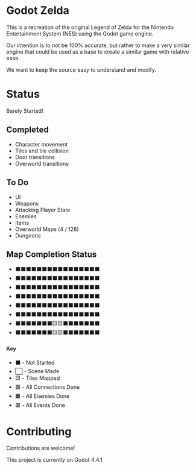 # Godot Zelda

This is a recreation of the original Legend of Zelda for the Nintendo Entertainment System (NES) using the Godot game engine. 

Our intention is to not be 100% accurate, but rather to make a very similar engine that could be used as a base to create a similar game with relative ease.

We want to keep the source easy to understand and modify.

# Status

Barely Started!

## Completed

- Character movement
- Tiles and tile collision
- Door transitions
- Overworld transitions

## To Do

- UI
- Weapons
- Attacking Player State
- Enemies
- Items
- Overworld Maps (4 / 128)
- Dungeons

## Map Completion Status

- ⬛⬛⬛⬛⬛⬛⬛⬛⬛⬛⬛⬛⬛⬛⬛⬛
- ⬛⬛⬛⬛⬛⬛⬛⬛⬛⬛⬛⬛⬛⬛⬛⬛
- ⬛⬛⬛⬛⬛⬛⬛⬛⬛⬛⬛⬛⬛⬛⬛⬛
- ⬛⬛⬛⬛⬛⬛⬛⬛⬛⬛⬛⬛⬛⬛⬛⬛
- ⬛⬛⬛⬛⬛⬛⬛⬛⬛⬛⬛⬛⬛⬛⬛⬛
- ⬛⬛⬛⬛⬛⬛⬛⬛⬛⬛⬛⬛⬛⬛⬛⬛
- ⬛⬛⬛⬛⬛⬛⬛🟨🟨⬛⬛⬛⬛⬛⬛⬛
- ⬛⬛⬛⬛⬛⬛⬛🟨🟨⬛⬛⬛⬛⬛⬛⬛

#### Key

- ⬛ - Not Started
- ⬜ - Scene Made
- 🟨 - Tiles Mapped
- 🟩 - All Connections Done
- 🟧 - All Enemies Done
- 🟥 - All Events Done

# Contributing

Contributions are welcome! 

This project is currently on Godot 4.4.1
